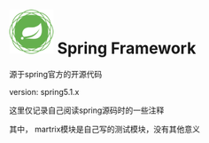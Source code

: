 # <img src="src/docs/asciidoc/images/spring-framework.png" width="80" height="80"> Spring Framework

源于spring官方的开源代码

version: spring5.1.x

这里仅记录自己阅读spring源码时的一些注释

其中， martrix模块是自己写的测试模块，没有其他意义
